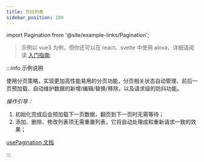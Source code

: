 ```yaml
---
title: 页码列表
sidebar_position: 100
---
```


import Pagination from '@site/example-links/Pagination';

> 示例以 vue3 为例，但你还可以在 react、svelte 中使用 alova，详细请阅读 [入门指南](/tutorial/get-started/overview);

<Pagination></Pagination>

:::info 示例说明

使用分页策略，实现更加高性能易用的分页功能，分页相关状态自动管理、前后一页预加载、自动维护数据的新增/编辑/替换/移除，以及请求级的防抖功能。

_操作引导：_

1. 初始化完成后会预加载下一页数据，翻页到下一页时无需等待；
2. 添加、删除、修改列表项无需重置列表，它将自动处理成和重新请求一致的效果；

[usePagination 文档](/tutorial/strategy/usePagination)

:::
